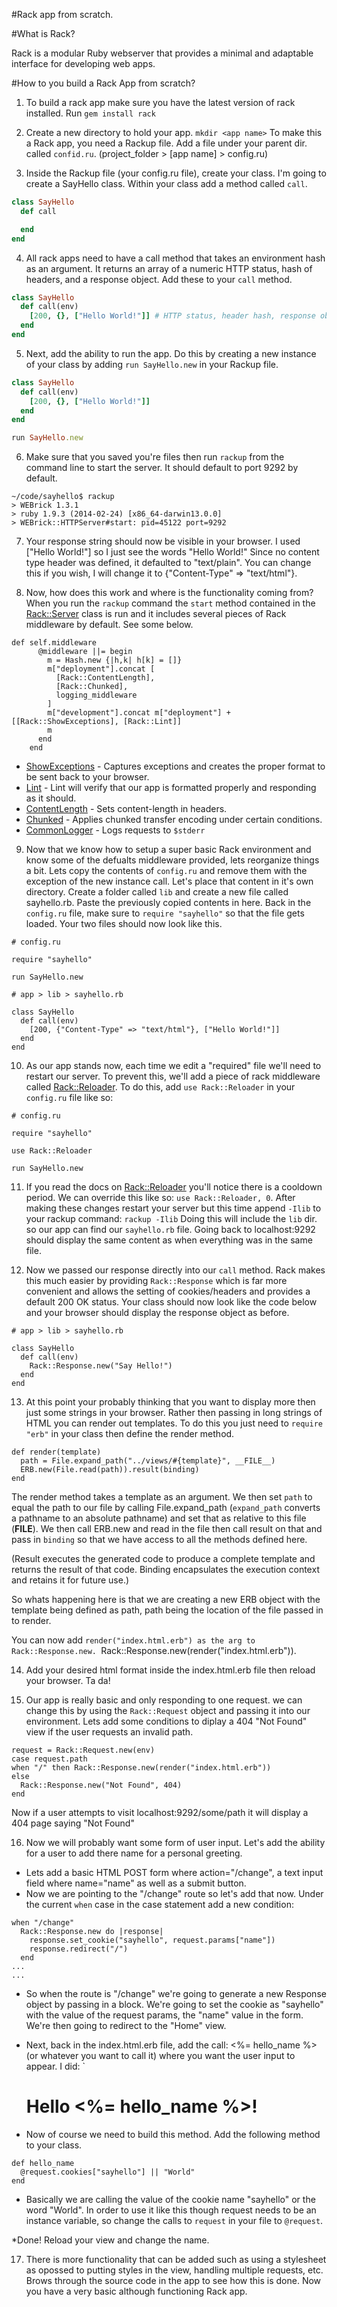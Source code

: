 #Rack app from scratch.

#What is Rack?

Rack is a modular Ruby webserver that provides a minimal and adaptable interface for developing web apps. 

#How to you build a Rack App from scratch?

1. To build a rack app make sure you have the latest version of rack installed. Run `gem install rack`

2. Create a new directory to hold your app. `mkdir <app name>` To make this a Rack app, you need a Rackup file. Add a file under your parent dir. called `confid.ru`. (project_folder > [app name] > config.ru)

3. Inside the Rackup file (your config.ru file), create your class. I'm going to create a SayHello class. Within your class add a method called `call`.

```ruby
class SayHello
  def call

  end
end

```

4. All rack apps need to have a call method that takes an environment hash as an argument. It returns an array of a numeric HTTP status, hash of headers, and a response object. Add these to your `call` method.

```ruby
class SayHello
  def call(env)
    [200, {}, ["Hello World!"]] # HTTP status, header hash, response object
  end
end

```

5. Next, add the ability to run the app. Do this by creating a new instance of your class by adding `run SayHello.new` in your Rackup file.

```ruby
class SayHello
  def call(env)
    [200, {}, ["Hello World!"]]
  end
end

run SayHello.new

```

6. Make sure that you saved you're files then run `rackup` from the command line to start the server. It should default to port 9292 by default. 

```
~/code/sayhello$ rackup
> WEBrick 1.3.1
> ruby 1.9.3 (2014-02-24) [x86_64-darwin13.0.0]
> WEBrick::HTTPServer#start: pid=45122 port=9292

```
7. Your response string should now be visible in your browser. I used ["Hello World!"] so I just see the words "Hello World!" Since no content type header was defined, it defaulted to "text/plain". You can change this if you wish, I will change it to {"Content-Type" => "text/html"}.

8. Now, how does this work and where is the functionality coming from? When you run the `rackup` command the `start` method contained in the [Rack::Server](https://github.com/rack/rack/blob/master/lib/rack/server.rb) class is run and it includes several pieces of Rack middleware by default. See some below.

```
def self.middleware
      @middleware ||= begin
        m = Hash.new {|h,k| h[k] = []}
        m["deployment"].concat [
          [Rack::ContentLength],
          [Rack::Chunked],
          logging_middleware
        ]
        m["development"].concat m["deployment"] + [[Rack::ShowExceptions], [Rack::Lint]]
        m
      end
    end

```
  * [ShowExceptions](http://rack.rubyforge.org/doc/Rack/ShowExceptions.html) - Captures exceptions and creates the proper format to be sent back to your browser.
  * [Lint](http://rack.rubyforge.org/doc/Rack/Lint.html) - Lint will verify that our app is formatted properly and responding as it should.
  * [ContentLength](http://rack.rubyforge.org/doc/Rack/ContentLength.html) - Sets content-length in headers.
  * [Chunked](http://rack.rubyforge.org/doc/Rack/Chunked.html) - Applies chunked transfer encoding under certain conditions.
  * [CommonLogger](http://rack.rubyforge.org/doc/Rack/CommonLogger.html) - Logs requests to `$stderr`

9. Now that we know how to setup a super basic Rack environment and know some of the defualts middleware provided, lets reorganize things a bit. Lets copy the contents of `config.ru` and remove them with the exception of the new instance call. Let's place that content in it's own directory. Create a folder called `lib` and create a new file called sayhello.rb. Paste the previously copied contents in here. Back in the `config.ru` file, make sure to `require "sayhello"` so that the file gets loaded. Your two files should now look like this.

```
# config.ru

require "sayhello"

run SayHello.new

```

```
# app > lib > sayhello.rb

class SayHello
  def call(env)
    [200, {"Content-Type" => "text/html"}, ["Hello World!"]]
  end
end

```

10. As our app stands now, each time we edit a "required" file we'll need to restart our server. To prevent this, we'll add a piece of rack middleware called [Rack::Reloader](http://rack.rubyforge.org/doc/Rack/Reloader.html). To do this, add `use Rack::Reloader` in your `config.ru` file like so:

```
# config.ru

require "sayhello"

use Rack::Reloader

run SayHello.new

```

11. If you read the docs on [Rack::Reloader](http://rack.rubyforge.org/doc/Rack/Reloader.html) you'll notice there is a cooldown period. We can override this like so: `use Rack::Reloader, 0`. After making these changes restart your server but this time append `-Ilib` to your rackup command: `rackup -Ilib` Doing this will include the `lib` dir. so our app can find our `sayhello.rb` file. Going back to localhost:9292 should display the same content as when everything was in the same file.

12. Now we passed our response directly into our `call` method. Rack makes this much easier by providing `Rack::Response` which is far more convenient and allows the setting of cookies/headers and provides a default 200 OK status. Your class should now look like the code below and your browser should display the response object as before.

```
# app > lib > sayhello.rb

class SayHello
  def call(env)
    Rack::Response.new("Say Hello!")
  end
end

```
13. At this point your probably thinking that you want to display more then just some strings in your browser. Rather then passing in long strings of HTML you can render out templates. To do this you just need to `require "erb"` in your class then define the render method. 

```
def render(template)
  path = File.expand_path("../views/#{template}", __FILE__)
  ERB.new(File.read(path)).result(binding)
end

```

   The render method takes a template as an argument. We then set `path` to equal the path to our file by calling File.expand_path (`expand_path` converts a pathname to an absolute pathname) and set that as relative to this file (__FILE__). We then call ERB.new and read in the file then call result on that and pass in `binding` so that we have access to all the methods defined here.

   (Result executes the generated code to produce a complete template and returns the result of that code. Binding encapsulates the execution context and retains it for future use.)

   So whats happening here is that we are creating a new ERB object with the template being defined as path, path being the location of the file passed in to render. 

   You can now add `render("index.html.erb") as the arg to Rack::Response.new. `Rack::Response.new(render("index.html.erb")).

14. Add your desired html format inside the index.html.erb file then reload your browser. Ta da!

15. Our app is really basic and only responding to one request. we can change this by using the `Rack::Request` object and passing it into our environment. Lets add some conditions to diplay a 404 "Not Found" view if the user requests an invalid path.

```
request = Rack::Request.new(env)
case request.path
when "/" then Rack::Response.new(render("index.html.erb"))
else
  Rack::Response.new("Not Found", 404)
end

```

   Now if a user attempts to visit localhost:9292/some/path it will display a 404 page saying "Not Found"

16. Now we will probably want some form of user input. Let's add the ability for a user to add there name for a personal greeting. 
  * Lets add a basic HTML POST form where action="/change", a text input field where name="name" as well as a submit button.
  * Now we are pointing to the "/change" route so let's add that now. Under the current `when` case in the case statement add a new condition:

```
when "/change"
  Rack::Response.new do |response|
    response.set_cookie("sayhello", request.params["name"])
    response.redirect("/")
  end
...
...

```

   * So when the route is "/change" we're going to generate a new Response object by passing in a block. We're going to set the cookie as "sayhello" with the value of the request params, the "name" value in the form. We're then going to redirect to the "Home" view.

   * Next, back in the index.html.erb file, add the call: <%= hello_name %> (or whatever you want to call it) where you want the user input to appear. I did: `<h1>Hello <%= hello_name %>!</h1>

   * Now of course we need to build this method. Add the following method to your class.

```
def hello_name
  @request.cookies["sayhello"] || "World"
end

```

  * Basically we are calling the value of the cookie name "sayhello" or the word "World". In order to use it like this though request needs to be an instance variable, so change the calls to `request` in your file to `@request`.

  *Done! Reload your view and change the name.

17. There is more functionality that can be added such as using a stylesheet as opossed to putting styles in the view, handling multiple requests, etc. Brows through the source code in the app to see how this is done. Now you have a very basic although functioning Rack app.